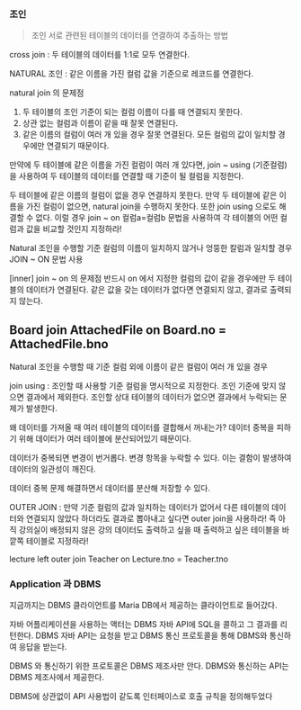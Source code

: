 ### 조인

> 조인
서로 관련된 테이블의 데이터를 연결하여 추출하는 방법

cross join : 두 테이블의 데이터를 1:1로 모두 연결한다.

NATURAL 조인 : 같은 이름을 가진 컬럼 값을 기준으로 레코드를 연결한다.

natural join 의 문제점
1) 두 테이블의 조인 기준이 되는 컬럼 이름이 다를 때 연결되지 못한다.
2) 상관 없는 컬럼과 이름이 같을 때 잘못 연결된다.
3) 같은 이름의 컬럼이 여러 개 있을 경우 잘못 연결된다. 모든 컬럼의 값이 일치할 경우에만 연결되기 때문이다.

만약에 두 테이블에 같은 이름을 가진 컬럼이 여러 개 있다면, join ~ using (기준컬럼) 을 사용하여 두 테이블의 데이터를 연결할 때 기준이 될 컬럼을 지정한다.

두 테이블에 같은 이름의 컬럼이 없을 경우 연결하지 못한다. 만약 두 테이블에 같은 이름을 가진 컬럼이 없으면, natural join을 수행하지 못한다.
또한 join using 으로도 해결할 수 없다. 이럴 경우 join ~ on 컬럼a=컬럼b 문법을 사용하여 각 테이블의 어떤 컬럼과 값을 비교할 것인지 지정하라!


Natural 조인을 수행할 기준 컬럼의 이름이 일치하지 않거나 엉뚱한 칼럼과 일치할 경우
JOIN ~ ON 문법 사용

[inner] join ~ on 의 문제점
반드시 on 에서 지정한 컬럼의 값이 같을 경우에만 두 테이블의 데이터가 연결된다. 같은 값을 갖는 데이터가 없다면 연결되지 않고, 결과로 출력되지 않는다.

Board join AttachedFile on Board.no = AttachedFile.bno
------------------------------
Natural 조인을 수행할 때 기준 컬럼 외에 이름이 같은 컬럼이 여러 개 있을 경우

join using : 조인할 때 사용할 기준 컬럼을 명시적으로 지정한다.
조인 기준에 맞지 않으면 결과에서 제외한다. 조인할 상대 테이블의 데이터가 없으면 결과에서 누락되는 문제가 발생한다.

왜 데이터를 가져올 때 여러 테이블의 데이터를 결합해서 꺼내는가?
데이터 중복을 피하기 위해 데이터가 여러 테이블에 분산되어있기 때문이다.

데이터가 중복되면 변경이 번거롭다. 변경 항목을 누락할 수 있다. 이는 결함이 발생하여 데이터의 일관성이 깨진다.

데이터 중복 문제 해결하면서 데이터를 분산해 저장할 수 있다.

OUTER JOIN : 만약 기준 컬럼의 값과 일치하는 데이터가 없어서 다른 테이블의 데이터와 연결되지 않았다 하더라도 결과로 뽑아내고 싶다면 outer join을 사용하라!
즉 아직 강의실이 배정되지 않은 강의 데이터도 출력하고 싶을 때 출력하고 싶은 테이블을 바깥쪽 테이블로 지정하라!

lecture left outer join Teacher on Lecture.tno = Teacher.tno

### Application 과 DBMS

지금까지는 DBMS 클라이언트를 Maria DB에서 제공하는 클라이언트로 들어갔다.

자바 어플리케이션을 사용하는 액터는 DBMS 자바 API에 SQL을 콜하고 그 결과를 리턴한다.
DBMS 자바 API는 요청을 받고 DBMS 통신 프로토콜을 통해 DBMS와 통신하여 응답을 받는다.

DBMS 와 통신하기 위한 프로토콜은 DBMS 제조사만 안다. DBMS와 통신하는 API는 DBMS 제조사에서 제공한다.


DBMS에 상관없이 API 사용법이 같도록 인터페이스로 호출 규칙을 정의해두었다


